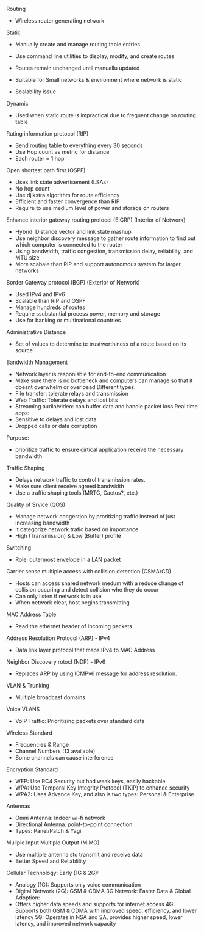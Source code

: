 Routing
- Wireless router generating network


Static
- Manually create and manage routing table entries
- Use command line utilities to display, modify, and create routes
- Routes remain unchanged until manuallu updated

- Suitable for Small networks & environment where network is static

- Scalability issue

Dynamic
- Used when static route is impractical due to frequent change on routing table

Ruting information protocol (RIP)
- Send routing table to everything every 30 seconds
- Use Hop count as metric for distance
- Each router = 1 hop

Open shortest path first (OSPF)
- Uses link state advertisement (LSAs)
- No hop count
- Use djikstra algorithm for route efficiency
- Efficient and faster convergence than RIP
- Require to use medium level of power and storage on routers

Enhance interior gateway routing protocol (EIGRP) (Interior of Network)
- Hybrid: Distance vector and link state mashup
- Use neighbor discovery message to gather route information to find out which computer is connected to the router
- Using bandwidth, traffic congestion, transmission delay, reliability, and MTU size
- More scabale than RIP and support autonomous system for larger networks

Border Gateway protocol (BGP) (Exterior of Network)
- Used IPv4 and IPv6
- Scalable than RIP and OSPF
- Manage hundreds of routes
- Require ssubstantial process power, memory and storage
- Use for banking or multinational countries

Administrative Distance
- Set of values to determine te trustworthiness of a route based on its source

Bandwidth Management
- Network layer is responisble for end-to-end communication
- Make sure there is no bottleneck and computers can manage so that it doesnt overwhelm or overloead
Different types:
- File transfer: tolerate relays and transmission
- Web Traffic: Tolerate delays and lost bits
- Streaming audio/video: can buffer data and handle packet loss
Real time apps:
- Sensitive to delays and lost data
- Dropped calls or data corruption

Purpose:
- prioritize traffic to ensure cirtical application receive the necessary bandwidth

Traffic Shaping
- Delays network traffic to control transmission rates.
- Make sure client receive agreed bandwidth
- Use a traffic shaping tools (MRTG, Cactus?, etc.)

Quality of Srvice (QOS)
- Manage network congestion by proritizing traffic instead of just increasing bandwidth
- It categorize network trafic based on importance
- High (Transmission) & Low (Buffer) profile

Switching
- Role: outermost envelope in a LAN packet

Carrier sense multiple access with collision detection (CSMA/CD)
- Hosts can access shared network medum with a reduce change of collision occuring and detect collision whe they do occur
- Can only listen if network is in use
- When network clear, host begins transmitting

MAC Address Table
- Read the ethernet header of incoming packets

Address Resolution Protocol (ARP) - IPv4
- Data link layer protocol that maps IPv4 to MAC Address

Neighbor Discovery rotocl (NDP) - IPv6
- Replaces ARP by using ICMPv6 message for address resolution.

VLAN & Trunking
- Multiple broadcast domains

Voice VLANS
- VoIP Traffic: Prioritizing packets over standard data

Wireless Standard
- Frequencies & Range
- Channel Numbers (13 available)
- Some channels can cause interference

Encryption Standard
- WEP: Use RC4 Security but had weak keys, easily hackable
- WPA: Use Temporal Key Integrity Protocol (TKIP) to enhance security
- WPA2: Uses Advance Key, and also is two types: Personal & Enterprise

Antennas
- Omni Antenna:  Indoor wi-fi network
- Directional Antenna: point-to-point connection
- Types: Panel/Patch & Yagi 

Muliple Input Multiple Output (MIMO)
- Use multiple antenna sto transmit and receive data
- Better Speed and Reliablility

Cellular Technology:
Early (1G & 2G):
- Analogy (1G): Supports only voice communication
- Digital Network (2G): GSM & CDMA
3G Network: Faster Data & Global Adoption:
- Offers higher data speeds and supports for internet access
4G: Supports both GSM & CDMA with improved speed, efficiency, and lower latency
5G: Operates in NSA and SA, provides higher speed, lower latency, and improved network capacity
